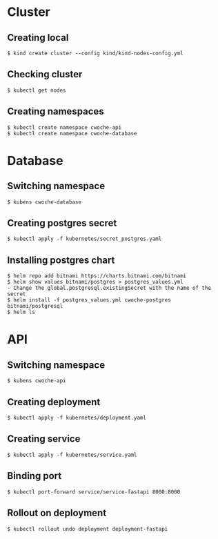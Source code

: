 # Cluster
## Creating local
```shell
$ kind create cluster --config kind/kind-nodes-config.yml
```

## Checking cluster
```shell
$ kubectl get nodes
```

## Creating namespaces
```shell
$ kubectl create namespace cwoche-api
$ kubectl create namespace cwoche-database
```


# Database
## Switching namespace
```shell
$ kubens cwoche-database
```

## Creating postgres secret
```shell
$ kubectl apply -f kubernetes/secret_postgres.yaml
```


## Installing postgres chart
```shell
$ helm repo add bitnami https://charts.bitnami.com/bitnami
$ helm show values bitnami/postgres > postgres_values.yml
- Change the global.postgresql.existingSecret with the name of the secret
$ helm install -f postgres_values.yml cwoche-postgres bitnami/postgresql
$ helm ls
```

# API
## Switching namespace
```shell
$ kubens cwoche-api
```

## Creating deployment
```shell
$ kubectl apply -f kubernetes/deployment.yaml
```

## Creating service
```shell
$ kubectl apply -f kubernetes/service.yaml
```

## Binding port
```shell
$ kubectl port-forward service/service-fastapi 8000:8000
```

## Rollout on deployment
```shell
$ kubectl rollout undo deployment deployment-fastapi
```


